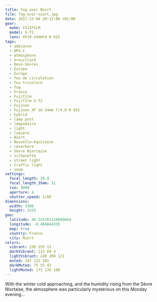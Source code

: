 ```yaml
---
title: Fog over Niort
file: fog-over-niort.jpg
date: 2017-12-04 20:12:00 +01:00
gear:
  make: FUJIFILM
  model: X-T2
  lens: XF10-24mmF4 R OIS
tags:
  - ambiance
  - APS-C
  - atmosphere
  - brouillard
  - Deux-Sèvres
  - Europa
  - Europe
  - feu de circulation
  - feu tricolore
  - fog
  - France
  - Fujifilm
  - Fujifilm X-T2
  - Fujinon
  - Fujinon XF 10-24mm f/4.0 R OIS
  - hybrid
  - lamp post
  - lampadaire
  - light
  - lumière
  - Niort
  - Nouvelle-Aquitaine
  - réverbère
  - Sèvre Niortaise
  - silhouette
  - street light
  - traffic light
  - zoom
settings:
  focal_length: 20.9
  focal_length_35mm: 31
  iso: 4000
  aperture: 4
  shutter_speed: 1/60
dimensions:
  width: 3500
  height: 2333
geo:
  latitude: 46.324781116666664
  longitude: -0.466844355
  map: true
  country: France
  city: Niort
colors:
  vibrant: 230 155 13
  darkVibrant: 132 60 4
  lightVibrant: 249 209 121
  muted: 147 122 101
  darkMuted: 75 55 43
  lightMuted: 173 176 188
---
```


With the winter cold approaching, and the humidity rising from the Sèvre Niortaise, the atmosphere was particularly mysterious on this Monday evening...
